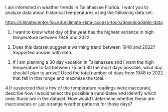 I am interested in weather trends in Tallahassee Florida.  I want you to analyze data about historical temperatures using the following data set:

https://climatecenter.fsu.edu/climate-data-access-tools/downloadable-data

1. I want to know what day of the year has the highest variance in high temperature between 1948 and 2022.

2.  Does this dataset suggest a warming trend between 1948 and 2022?  Supported answer with data.

3.  If I am planning a 30 day vacation in Tallahassee and I want the high temperature to fall between 75 and 80 the most days possible, what day should I plan to arrive?  Used the total number of days from 1948 to 2022 that fall in that range and maximize the total.

4.If  suspected that a few of the temperature readings were inaccurate,  describe how i would select the possible a candidates and identify which ones those are in the dataset.  How would I determine whether these are inaccuracies or just strange weather patterns for those days?

 
